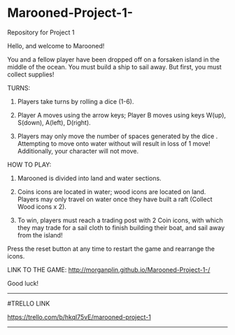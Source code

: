 # Marooned-Project-1-
Repository for Project 1

Hello, and welcome to Marooned!

You and a fellow player have been dropped off on a forsaken island in the middle of the ocean. You must build a ship to sail away. But first, you must collect supplies!

TURNS:

1) Players take turns by rolling a dice (1-6).

2) Player A moves using the arrow keys; Player B moves using keys W(up), S(down), A(left), D(right).

2) Players may only move the number of spaces generated by the dice . Attempting to move onto water without will result in loss of 1 move! Additionally, your character will not move.


HOW TO PLAY:

  1) Marooned is divided into land and water sections.

  2) Coins icons are located in water; wood icons are located on land. Players may only travel on water once they have built a raft (Collect Wood icons x 2).

  3) To win, players must reach a trading post with 2 Coin icons, with which they may trade for a sail cloth to finish building their boat, and sail away from the island!

Press the reset button at any time to restart the game and rearrange the icons.

LINK TO THE GAME: http://morganplin.github.io/Marooned-Project-1-/

Good luck!
_____________________________________________________________________________________________________________________

#TRELLO LINK

https://trello.com/b/hkql75vE/marooned-project-1
_____________________________________________________________________________________________________________________


